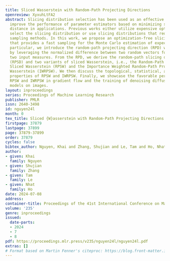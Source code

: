 ```yaml
---
title: Sliced Wasserstein with Random-Path Projecting Directions
openreview: XyxuhLtFA2
abstract: Slicing distribution selection has been used as an effective technique to
  improve the performance of parameter estimators based on minimizing sliced Wasserstein
  distance in applications. Previous works either utilize expensive optimization to
  select the slicing distribution or use slicing distributions that require expensive
  sampling methods. In this work, we propose an optimization-free slicing distribution
  that provides a fast sampling for the Monte Carlo estimation of expectation. In
  particular, we introduce the random-path projecting direction (RPD) which is constructed
  by leveraging the normalized difference between two random vectors following the
  two input measures. From the RPD, we derive the random-path slicing distribution
  (RPSD) and two variants of sliced Wasserstein, i.e., the Random-Path Projection
  Sliced Wasserstein (RPSW) and the Importance Weighted Random-Path Projection Sliced
  Wasserstein (IWRPSW). We then discuss the topological, statistical, and computational
  properties of RPSW and IWRPSW. Finally, we showcase the favorable performance of
  RPSW and IWRPSW in gradient flow and the training of denoising diffusion generative
  models on images.
layout: inproceedings
series: Proceedings of Machine Learning Research
publisher: PMLR
issn: 2640-3498
id: nguyen24l
month: 0
tex_title: Sliced {W}asserstein with Random-Path Projecting Directions
firstpage: 37879
lastpage: 37899
page: 37879-37899
order: 37879
cycles: false
bibtex_author: Nguyen, Khai and Zhang, Shujian and Le, Tam and Ho, Nhat
author:
- given: Khai
  family: Nguyen
- given: Shujian
  family: Zhang
- given: Tam
  family: Le
- given: Nhat
  family: Ho
date: 2024-07-08
address:
container-title: Proceedings of the 41st International Conference on Machine Learning
volume: '235'
genre: inproceedings
issued:
  date-parts:
  - 2024
  - 7
  - 8
pdf: https://proceedings.mlr.press/v235/nguyen24l/nguyen24l.pdf
extras: []
# Format based on Martin Fenner's citeproc: https://blog.front-matter.io/posts/citeproc-yaml-for-bibliographies/
---
```

